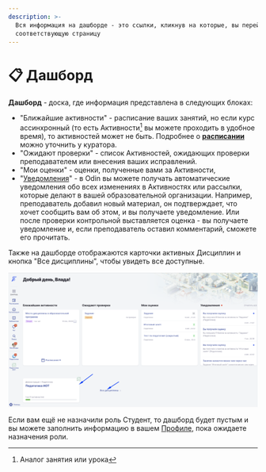 ```yaml
---
description: >-
  Вся информация на дашборде - это ссылки, кликнув на которые, вы перейдёте на
  соответствующую страницу
---
```


# 📋 Дашборд

**Дашборд** - доска, где информация представлена в следующих блоках:

* "Ближайшие активности" - расписание ваших занятий, но если курс ассинхронный (то есть Активности[^1] вы можете проходить в удобное время), то активностей может не быть.  Подробнее о [**расписании**](raspisanie-kalendar-..md) можно уточнить у куратора.
* "Ожидают проверки"  -  список Активностей, ожидающих проверки преподавателем или внесения ваших исправлений.
* "Мои оценки" -   оценки, полученные вами за Активности,
* "[Уведомления](broken-reference)" - в Odin вы можете получать автоматические уведомления обо всех изменениях в Активностях или рассылки, которые делают в вашей образовательной организации. Например, преподаватель добавил новый материал, он подтверждает, что хочет сообщить вам об этом, и вы получаете уведомление. Или после проверки контрольной выставляется оценка - вы получаете уведомление  и, если преподаватель оставил комментарий, сможете его прочитать.

Также на дашборде отображаются карточки активных Дисциплин и кнопка "Все дисциплины", чтобы увидеть все доступные.

![](<../.gitbook/assets/image (118).png>)

​Если вам ещё не назначили роль Студент, то дашборд будет пустым и вы можете заполнить информацию в вашем [Профиле](profil/), пока ожидаете назначения роли.

[^1]: Аналог занятия или урока
